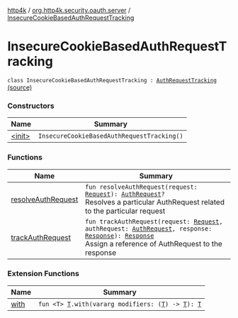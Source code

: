 [http4k](../../index.md) / [org.http4k.security.oauth.server](../index.md) / [InsecureCookieBasedAuthRequestTracking](./index.md)

# InsecureCookieBasedAuthRequestTracking

`class InsecureCookieBasedAuthRequestTracking : `[`AuthRequestTracking`](../-auth-request-tracking/index.md) [(source)](https://github.com/http4k/http4k/blob/master/http4k-security-oauth/src/main/kotlin/org/http4k/security/oauth/server/InsecureCookieBasedAuthRequestTracking.kt#L11)

### Constructors

| Name | Summary |
|---|---|
| [&lt;init&gt;](-init-.md) | `InsecureCookieBasedAuthRequestTracking()` |

### Functions

| Name | Summary |
|---|---|
| [resolveAuthRequest](resolve-auth-request.md) | `fun resolveAuthRequest(request: `[`Request`](../../org.http4k.core/-request/index.md)`): `[`AuthRequest`](../-auth-request/index.md)`?`<br>Resolves a particular AuthRequest related to the particular request |
| [trackAuthRequest](track-auth-request.md) | `fun trackAuthRequest(request: `[`Request`](../../org.http4k.core/-request/index.md)`, authRequest: `[`AuthRequest`](../-auth-request/index.md)`, response: `[`Response`](../../org.http4k.core/-response/index.md)`): `[`Response`](../../org.http4k.core/-response/index.md)<br>Assign a reference of AuthRequest to the response |

### Extension Functions

| Name | Summary |
|---|---|
| [with](../../org.http4k.core/with.md) | `fun <T> `[`T`](../../org.http4k.core/with.md#T)`.with(vararg modifiers: (`[`T`](../../org.http4k.core/with.md#T)`) -> `[`T`](../../org.http4k.core/with.md#T)`): `[`T`](../../org.http4k.core/with.md#T) |
